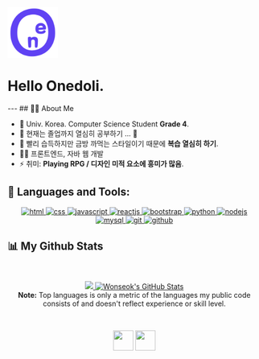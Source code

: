 <a href="#">
    <img width="100px" height="auto" src="favicon.png" height="50px" align="center"/>
</a>
<h1 align="left">Hello Onedoli.</h1>
---
## 🙋‍♂️ About Me

- 🔭 Univ. Korea. Computer Science Student **Grade 4**.
- 🌱 현재는 졸업까지 열심히 공부하기 ... 🤣
- 👯 빨리 습득하지만 금방 까먹는 스타일이기 때문에 **복습 열심히 하기**.
- 👨‍💻 프론트엔드, 자바 웹 개발
- ⚡ 취미: **Playing RPG / 디자인 미적 요소에 흥미가 많음**.

## 🚀 Languages and Tools:

<p align="center"> 
    <a href="https://www.w3.org/html/" target="_blank"> <img src="https://img.icons8.com/color/48/000000/html-5.png" alt="html"/> </a>
    <a href="https://www.w3schools.com/css/" target="_blank"> <img src="https://img.icons8.com/color/48/000000/css3.png" alt="css"/> </a>
    <a href="https://developer.mozilla.org/en-US/docs/Web/JavaScript" target="_blank"> <img src="https://img.icons8.com/color/48/000000/javascript.png" alt="javascript"/> </a>
    <a href="https://reactjs.org/" target="_blank"> <img src="https://img.icons8.com/color/48/000000/react-native.png" alt="reactjs"/> </a>
    <a href="https://getbootstrap.com/" target="_blank"> <img src="https://img.icons8.com/color/48/000000/bootstrap.png" alt="bootstrap"/> </a>
    <a href="https://www.python.org/" target="_blank"> <img src="https://img.icons8.com/color/48/000000/python.png" alt="python"/> </a>
    <a href="https://nodejs.org" target="_blank"> <img src="https://img.icons8.com/color/48/000000/nodejs.png" alt="nodejs"/> </a>
    <a href="https://www.mysql.com/" target="_blank"> <img src="https://img.icons8.com/fluent/50/000000/mysql-logo.png" alt="mysql"/> </a>
    <a href="https://git-scm.com/" target="_blank"> <img src="https://img.icons8.com/color/48/000000/git.png" alt="git"/> </a>
    <a href="https://git-scm.com/" target="_blank"> <img src="https://img.icons8.com/fluency/48/000000/github.png" alt="github"/> </a>

## 📊 My Github Stats
  <br/>
<p align="center">
    <a href="https://github.com/jp0301">
    <img height="200px" src="https://github-readme-stats.vercel.app/api/top-langs/?username=jp0301&hide=java,html&title_color=ffffff&text_color=c9cacc&icon_color=2bbc8a&bg_color=1d1f21" />
    </a>
    <a href="https://github.com/jp0301/jp0301">
    <img src="https://github-readme-stats.vercel.app/api?username=jp0301&show_icons=true&line_height=26&count_private=true&title_color=ffffff&text_color=c9cacc&icon_color=2bbc8a&bg_color=1d1f21" alt="Wonseok's GitHub Stats" />
    </a>
   <br/>
  <b>Note:</b> Top languages is only a metric of the languages my public code consists of and doesn't reflect experience or skill level.
</p>
<br/>

<p align="center">
<a href = "https://kr.linkedin.com/"><img src="https://img.icons8.com/fluent/48/000000/linkedin.png" width="40" height="40"/></a>
<a href = "https://www.instagram.com/koesnowkrap/"><img src="https://img.icons8.com/fluent/48/000000/instagram-new.png" width="40" height="40"/></a>
